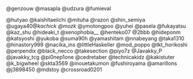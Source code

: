 @genzouw
@masapla
@udzura
@fumieval

@hutyao
@kaishitaeiichi
@mituha
@razon
@shin_semiya
@ugaya40@_kachick
@mozk_
@ymotongpoo
@yuhei
@pasela
@fukayatsu
@kaz_shu
@hideaki_t
@xenophobia__
@henteko07
@2bbb
@hideponm
@katsyoshi
@yukoba
@suma90h
@yamashitam
@nnabeyang
@taka1310
@hinastory999
@nacika_ins
@littleHaskeller
@mod_poppo
@tkt_horikoshi
@perpendix
@black_necco
@takesection
@piyo7z
@Javakky_P
@javakky_tcg
@pi0nep1one
@cedretaber
@technicakidz
@kakistuter
@k_bigwheel
@skta3569
@inouetakumon
@fushiroyama
@amarillons
@j3898450
@mdstoy
@crossroad0201
